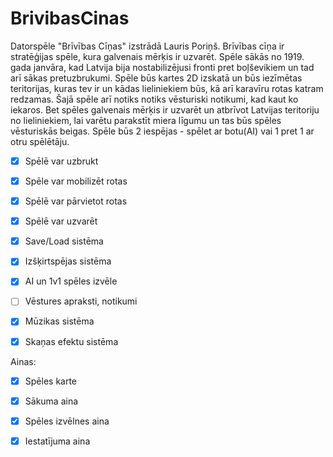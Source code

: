 # BrivibasCinas

Datorspēle "Brīvības Cīņas" izstrādā Lauris Poriņš. Brīvības cīņa ir stratēģijas spēle, kura galvenais mērķis ir uzvarēt.
Spēle sākās no 1919. gada janvāra, kad Latvija bija nostabilizējusi fronti pret boļševikiem un tad arī sākas pretuzbrukumi. Spēle būs kartes 2D izskatā un būs iezīmētas teritorijas, kuras tev ir un kādas lieliniekiem būs, kā arī karavīru rotas katram redzamas. Šajā spēle arī notiks notiks vēsturiski notikumi, kad kaut ko iekaros. Bet spēles galvenais mērķis ir uzvarēt un atbrīvot Latvijas teritoriju no lieliniekiem, lai varētu parakstīt miera līgumu un tas būs spēles vēsturiskās beigas.
Spēle būs 2 iespējas - spēlet ar botu(AI) vai 1 pret 1 ar otru spēlētāju.

- [x] Spēlē var uzbrukt 
- [x] Spēle var mobilizēt rotas
- [x] Spēlē var pārvietot rotas
- [x] Spēlē var uzvarēt
- [x] Save/Load sistēma
- [x] Izšķirtspējas sistēma
- [x] AI un 1v1 spēles izvēle 
- [ ] Vēstures apraksti, notikumi 
- [x] Mūzikas sistēma
- [x] Skaņas efektu sistēma


Ainas:
- [x] Spēles karte
- [x] Sākuma aina
- [x] Spēles izvēlnes aina
- [x] Iestatījuma aina



